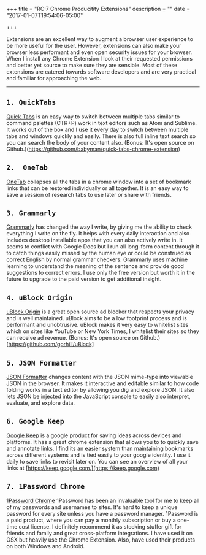 +++
title = "RC:7 Chrome Producitity Extensions"
description = ""
date = "2017-01-07T19:54:06-05:00"

+++

Extensions are an excellent way to augment a browser user experience to be more useful for the user. However, extensions can also make your browser less performant and even open security issues for your browser. When I install any Chrome Extension I look at their requested permissions and better yet source to make sure they are sensible.
Most of these extensions are catered towards software developers and are very practical and familiar for approaching the web.

----
`1. QuickTabs`
---
[Quick Tabs](https://chrome.google.com/webstore/detail/quick-tabs/jnjfeinjfmenlddahdjdmgpbokiacbbb) is an easy way to switch between multiple tabs similar to command palettes (CTR+P) work in text editors such as Atom and Sublime. It works out of the box and I use it every day to switch between multiple tabs and windows quickly and easily. There is also full inline text search so you can search the body of your content also. (Bonus: It's open source on Github.)(https://github.com/babyman/quick-tabs-chrome-extension)

`2.  OneTab`
---
[OneTab](https://chrome.google.com/webstore/detail/onetab/chphlpgkkbolifaimnlloiipkdnihall) collapses all the tabs in a chrome window into a set of bookmark links that can be restored individually or all together. It is an easy way to save a session of research tabs to use later or share with friends.

`3. Grammarly`
---
[Grammarly](https://chrome.google.com/webstore/detail/grammarly-for-chrome/kbfnbcaeplbcioakkpcpgfkobkghlhen) has changed the way I write, by giving me the ability to check everything I write on the fly. It helps with every daily interaction and also includes desktop installable apps that you can also actively write in. It seems to conflict with Google Docs but I run all long-form content through it to catch things easily missed by the human eye or could be construed as correct English by normal grammar checkers. Grammarly uses machine learning to understand the meaning of the sentence and provide good suggestions to correct errors. I use only the free version but worth it in the future to upgrade to the paid version to get additional insight.

`4. uBlock Origin`
---
[uBlock Origin](https://chrome.google.com/webstore/detail/ublock-origin/cjpalhdlnbpafiamejdnhcphjbkeiagm) is a great open source ad blocker that respects your privacy and is well maintained. uBlock aims to be a low footprint process and is performant and unobtrusive. uBlock makes it very easy to whitelist sites which on sites like YouTube or New York Times, I whitelist their sites so they can receive ad revenue. (Bonus: It's open source on Github.)[https://github.com/gorhill/uBlock]

`5. JSON Formatter`
---
[JSON Formatter](https://chrome.google.com/webstore/detail/json-formatter/bcjindcccaagfpapjjmafapmmgkkhgoa?hl=en) changes content with the JSON mime-type into viewable JSON in the browser. It makes it interactive and editable similar to how code folding works in a text editor by allowing you dig and explore JSON. It also lets JSON be injected into the JavaScript console to easily also interpret, evaluate, and explore data.

`6. Google Keep`
---
[Google Keep](https://chrome.google.com/webstore/detail/google-keep-chrome-extens/lpcaedmchfhocbbapmcbpinfpgnhiddi) is a google product for saving ideas across devices and platforms. It has a great chrome extension that allows you to to quickly save and annotate links. I find its an easier system than maintaining bookmarks across different systems and is tied easily to your google identity. I use it daily to save links to revisit later on. You can see an overview of all your links at [https://keep.google.com.](https://keep.google.com)

`7. 1Password Chrome`
---
[1Password Chrome](https://chrome.google.com/webstore/detail/1password-password-manage/aomjjhallfgjeglblehebfpbcfeobpgk?hl=en)
1Password has been an invaluable tool for me to keep all of my passwords and usernames to sites. It's hard to keep a unique password for every site unless you have a password manager. 1Password is a paid product, where you can pay a monthly subscription or buy a one-time cost license. I definitely recommend it as stocking stuffer gift  for friends and family and great cross-platform integrations. I have used it on OSX but heavily use the Chrome Extension. Also, have used their products on both Windows and Android.

